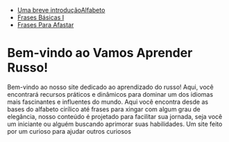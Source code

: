 <!DOCTYPE html>
<html lang="pt-BR">
<head>

</head>
<body>
    <div class="menu">
        <ul>
            <li><a href="Aprender Russo.html">Uma breve introdução</a></l
            <li><a href="Alfabeto.html">Alfabeto</a></li>
            <li><a href="Frases Básicas I.html">Frases Básicas I</a></li>
            <li><a href="Frases Para Afastar.html">Frases Para Afastar</a></li>
        </ul>
    </div>
    <!DOCTYPE html>
<html lang="pt-BR">
</head>
<body>
       <h1>Bem-vindo ao Vamos Aprender Russo!</h1>
        <p>Bem-vindo ao nosso site dedicado ao aprendizado do russo! 
        Aqui, você encontrará recursos práticos e dinâmicos para dominar um dos idiomas 
        mais fascinantes e influentes do mundo. 
        Aqui você encontra desde as bases do alfabeto 
        cirílico até frases para xingar com algum grau de elegância, 
        nosso conteúdo é projetado para facilitar sua jornada, seja você um iniciante 
        ou alguém buscando aprimorar suas habilidades.
        Um site feito por um curioso para ajudar outros curiosos</p>
    </div>
</body>
</html>
<body>
   
</body>
</html>
   
<html>
<head>
  <meta http-equiv="CONTENT-TYPE" content="text/html; charset=UTF-8">
</head>
<body>
</body>
</html>
<html lang="pt-BR">
<head>
    <meta charset="UTF-8">
    <meta name="viewport" content="width=device-width, initial-scale=1.0">
</head>
<body>
    
